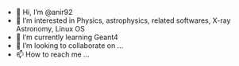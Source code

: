 - 👋 Hi, I’m @anir92
- 👀 I’m interested in Physics, astrophysics, related softwares, X-ray Astronomy, Linux OS
- 🌱 I’m currently learning Geant4
- 💞️ I’m looking to collaborate on ...
- 📫 How to reach me ...

<!---
anir92/anir92 is a ✨ special ✨ repository because its `README.md` (this file) appears on your GitHub profile.
You can click the Preview link to take a look at your changes.
--->
